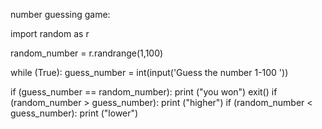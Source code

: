 number guessing game:

import random as r

random_number = r.randrange(1,100)


while (True):
  guess_number = int(input('Guess the number 1-100  '))

  if (guess_number == random_number): 
    print ("you won")
    exit()
  if (random_number > guess_number):
    print ("higher")
  if (random_number < guess_number):
    print ("lower")
